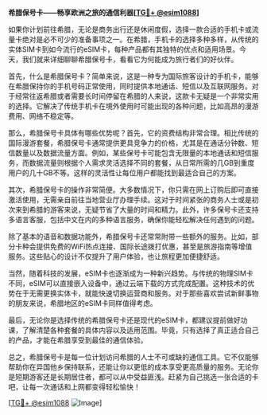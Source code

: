 **希腊保号卡——畅享欧洲之旅的通信利器[[TG💪+ @esim1088](https://t.me/s/esim1088)]**

如果你计划前往希腊，无论是商务出行还是休闲度假，选择一款合适的手机卡或流量卡绝对是必不可少的准备事项之一。在希腊，手机卡的选择多种多样，从传统的实体SIM卡到如今流行的eSIM卡，每种产品都有其独特的优点和适用场景。今天，我们就来详细聊聊希腊保号卡，看看它为何能成为旅行者们的好伙伴。

首先，什么是希腊保号卡？简单来说，这是一种专为国际旅客设计的手机卡，能够在希腊保持你的手机号码正常使用，同时提供本地通话、短信以及互联网服务。对于经常往返希腊或者需要长时间停留在希腊的人来说，这款卡无疑是一个非常实用的选择。它解决了传统手机卡在境外使用时可能出现的各种问题，比如高昂的漫游费用、网络不稳定等。

那么，希腊保号卡具体有哪些优势呢？首先，它的资费结构非常合理。相比传统的国际漫游套餐，希腊保号卡通常提供更具竞争力的价格，尤其是在通话分钟数、短信数量以及数据流量方面。例如，某些保号卡可能包含无限量的本地通话和短信服务，而数据流量则根据个人需求灵活选择不同的套餐，从日常所需的几GB到重度用户的几十GB不等。这样的灵活性让每位用户都能找到最适合自己的方案。

其次，希腊保号卡的操作非常简便。大多数情况下，你只需在网上订购后即可直接激活使用，无需亲自前往当地营业厅办理手续。这对于时间紧张的商务人士或是初次来到希腊的游客来说，无疑节省了大量的时间和精力。此外，许多保号卡还支持多语言客服，包括中文在内的多种语言服务，确保你能轻松解决任何遇到的问题。

除了基本的语音和数据功能外，希腊保号卡还常常附带一些额外的服务。比如，部分卡种会提供免费的WiFi热点连接、国际长途拨打优惠，甚至是旅游指南等增值服务。这些贴心的设计不仅提升了用户体验，也让旅程更加便捷舒适。

当然，随着科技的发展，eSIM卡也逐渐成为一种新兴趋势。与传统的物理SIM卡不同，eSIM可以直接嵌入设备中，通过云端下载的方式完成配置。这种技术的优势在于无需更换实体卡，就能快速切换运营商和服务。对于那些喜欢尝试新鲜事物的朋友来说，希腊地区的eSIM卡同样值得考虑。

最后，无论你是选择传统的希腊保号卡还是现代的eSIM卡，都建议提前做好功课，了解清楚各种套餐的具体内容以及适用范围。毕竟，只有选择了真正适合自己的产品，才能在希腊享受到最佳的通信体验。

总之，希腊保号卡是每一位计划访问希腊的人士不可或缺的通信工具。它不仅能够帮助你在异国他乡保持联系，还能让你以更低的成本享受更高质量的服务。无论你是短期游客还是长期居住者，都可以从中受益匪浅。赶紧为自己挑选一张合适的卡吧，让每一次通话和上网都变得轻松愉快！

[[TG💪+ @esim1088](https://t.me/s/esim1088) ![Image](https://i.postimg.cc/4NQfJmqS/Snipaste-2025-05-13-00-14-12.png)]
